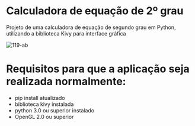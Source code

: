 # Calculadora de equação de 2º grau

Projeto de uma calculadora de equação de segundo grau em Python, utilizando a biblioteca Kivy para interface gráfica

![119-ab](https://github.com/TioToji/Calculadora-2-Grau-/assets/153339679/4beee28b-2983-4d03-8ea4-83ce96fcdccb)


# Requisitos para que a aplicação seja realizada normalmente:

- pip install atualizado
- biblioteca kivy instalada
- python 3.0 ou superior instalado
- OpenGL 2.0 ou superior
